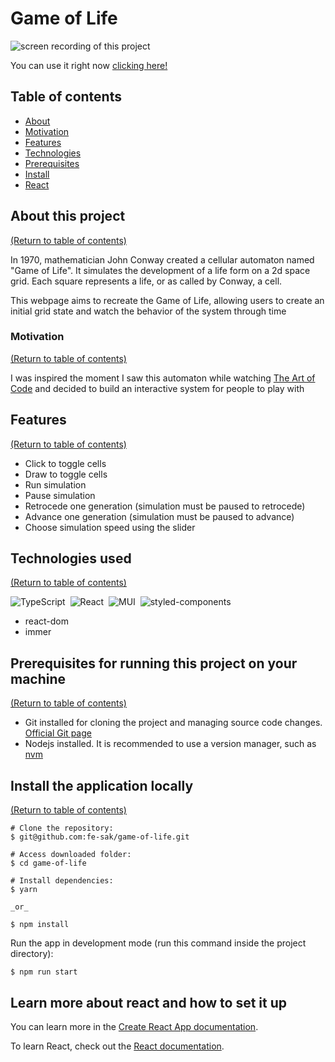 # Game of Life
<img src="https://user-images.githubusercontent.com/92526601/175125478-2454ef50-6dd6-4ed5-969b-6df5879471fb.gif" alt='screen recording of this project' />

You can use it right now [clicking here!](https://game-of-life-fe-sak.vercel.app/)

## Table of contents
<!--ts-->
   * [About](#about-this-project)
   * [Motivation](#motivation)
   * [Features](#features)
   * [Technologies](#technologies-used)
   * [Prerequisites](#prerequisites-for-running-this-project-on-your-machine)
   * [Install](#install-the-application-locally)
   * [React](#learn-more-about-react-and-how-to-set-it-up)
   
<!--te-->

## About this project

[(Return to table of contents)](#table-of-contents)

In 1970, mathematician John Conway created a cellular automaton named "Game of Life". It simulates the development of a life form on a 2d space grid. Each square represents a life, or as called by Conway, a cell. 

This webpage aims to recreate the Game of Life, allowing users to create an initial grid state and watch the behavior of the system through time

### Motivation

[(Return to table of contents)](#table-of-contents)

I was inspired the moment I saw this automaton while watching [The Art of Code](https://www.youtube.com/watch?v=6avJHaC3C2U&t=34s) and decided to build an interactive system for people to play with

## Features

[(Return to table of contents)](#table-of-contents)

- Click to toggle cells
- Draw to toggle cells
- Run simulation
- Pause simulation
- Retrocede one generation (simulation must be paused to retrocede)
- Advance one generation (simulation must be paused to advance)
- Choose simulation speed using the slider

## Technologies used

[(Return to table of contents)](#table-of-contents)

![TypeScript](https://img.shields.io/badge/-TypeScript-05122A?style=flat&logo=typescript)&nbsp;
![React](https://img.shields.io/badge/-React-05122A?style=flat&logo=react)&nbsp;
![MUI](https://img.shields.io/badge/-MUI-05122A?style=flat&logo=mui)&nbsp;
![styled-components](https://img.shields.io/badge/-styled--components-05122A?style=flat&logo=styled-components)
- react-dom
- immer

## Prerequisites for running this project on your machine

[(Return to table of contents)](#table-of-contents)

- Git installed for cloning the project and managing source code changes. [Official Git page](https://git-scm.com)
- Nodejs installed. It is recommended to use a version manager, such as [nvm](https://github.com/nvm-sh/nvm)

## Install the application locally

[(Return to table of contents)](#table-of-contents)

```
# Clone the repository:
$ git@github.com:fe-sak/game-of-life.git

# Access downloaded folder:
$ cd game-of-life

# Install dependencies: 
$ yarn

_or_

$ npm install
```

Run the app in development mode (run this command inside the project directory):
```
$ npm run start
```

## Learn more about react and how to set it up

You can learn more in the [Create React App documentation](https://facebook.github.io/create-react-app/docs/getting-started).

To learn React, check out the [React documentation](https://reactjs.org/).
